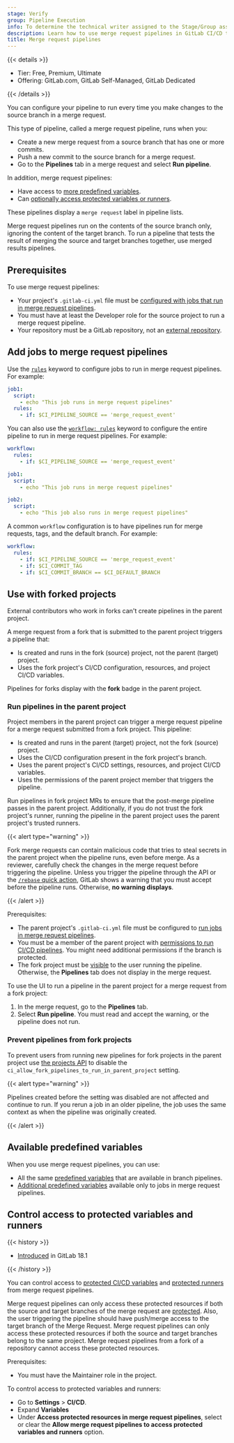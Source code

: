 ```yaml
---
stage: Verify
group: Pipeline Execution
info: To determine the technical writer assigned to the Stage/Group associated with this page, see https://handbook.gitlab.com/handbook/product/ux/technical-writing/#assignments
description: Learn how to use merge request pipelines in GitLab CI/CD to test changes efficiently, run targeted jobs, and improve code quality before merging.
title: Merge request pipelines
---
```


{{< details >}}

- Tier: Free, Premium, Ultimate
- Offering: GitLab.com, GitLab Self-Managed, GitLab Dedicated

{{< /details >}}

You can configure your pipeline to run every time you make changes to the
source branch in a merge request.

This type of pipeline, called a merge request pipeline, runs when you:

- Create a new merge request from a source branch that has one or more commits.
- Push a new commit to the source branch for a merge request.
- Go to the **Pipelines** tab in a merge request and select **Run pipeline**.

In addition, merge request pipelines:

- Have access to [more predefined variables](merge_request_pipelines.md#available-predefined-variables).
- Can [optionally access protected variables or runners](#control-access-to-protected-variables-and-runners).

These pipelines display a `merge request` label in pipeline lists.

Merge request pipelines run on the contents of the source branch only, ignoring the content
of the target branch. To run a pipeline that tests the result of merging the source
and target branches together, use merged results pipelines.

## Prerequisites

To use merge request pipelines:

- Your project's `.gitlab-ci.yml` file must be
  [configured with jobs that run in merge request pipelines](#add-jobs-to-merge-request-pipelines).
- You must have at least the Developer role for the
  source project to run a merge request pipeline.
- Your repository must be a GitLab repository, not an [external repository](../ci_cd_for_external_repos/_index.md).

## Add jobs to merge request pipelines

Use the [`rules`](../yaml/_index.md#rules) keyword to configure jobs to run in
merge request pipelines. For example:

```yaml
job1:
  script:
    - echo "This job runs in merge request pipelines"
  rules:
    - if: $CI_PIPELINE_SOURCE == 'merge_request_event'
```

You can also use the [`workflow: rules`](../yaml/_index.md#workflowrules) keyword
to configure the entire pipeline to run in merge request pipelines. For example:

```yaml
workflow:
  rules:
    - if: $CI_PIPELINE_SOURCE == 'merge_request_event'

job1:
  script:
    - echo "This job runs in merge request pipelines"

job2:
  script:
    - echo "This job also runs in merge request pipelines"
```

A common `workflow` configuration is to have pipelines run for merge requests, tags, and the default branch. For example:

```yaml
workflow:
  rules:
    - if: $CI_PIPELINE_SOURCE == 'merge_request_event'
    - if: $CI_COMMIT_TAG
    - if: $CI_COMMIT_BRANCH == $CI_DEFAULT_BRANCH
```

## Use with forked projects

External contributors who work in forks can't create pipelines in the parent project.

A merge request from a fork that is submitted to the parent project triggers a
pipeline that:

- Is created and runs in the fork (source) project, not the parent (target) project.
- Uses the fork project's CI/CD configuration, resources, and project CI/CD variables.

Pipelines for forks display with the **fork** badge in the parent project.

### Run pipelines in the parent project

Project members in the parent project can trigger a merge request pipeline
for a merge request submitted from a fork project. This pipeline:

- Is created and runs in the parent (target) project, not the fork (source) project.
- Uses the CI/CD configuration present in the fork project's branch.
- Uses the parent project's CI/CD settings, resources, and project CI/CD variables.
- Uses the permissions of the parent project member that triggers the pipeline.

Run pipelines in fork project MRs to ensure that the post-merge pipeline passes in
the parent project. Additionally, if you do not trust the fork project's runner,
running the pipeline in the parent project uses the parent project's trusted runners.

{{< alert type="warning" >}}

Fork merge requests can contain malicious code that tries to steal secrets in the parent project
when the pipeline runs, even before merge. As a reviewer, carefully check the changes
in the merge request before triggering the pipeline. Unless you trigger the pipeline
through the API or the [`/rebase` quick action](../../user/project/quick_actions.md#issues-merge-requests-and-epics),
GitLab shows a warning that you must accept before the pipeline runs. Otherwise, **no warning displays**.

{{< /alert >}}

Prerequisites:

- The parent project's `.gitlab-ci.yml` file must be configured to
  [run jobs in merge request pipelines](#prerequisites).
- You must be a member of the parent project with [permissions to run CI/CD pipelines](../../user/permissions.md#cicd).
  You might need additional permissions if the branch is protected.
- The fork project must be [visible](../../user/public_access.md) to the
  user running the pipeline. Otherwise, the **Pipelines** tab does not display
  in the merge request.

To use the UI to run a pipeline in the parent project for a merge request from a fork project:

1. In the merge request, go to the **Pipelines** tab.
1. Select **Run pipeline**. You must read and accept the warning, or the pipeline does not run.

### Prevent pipelines from fork projects

To prevent users from running new pipelines for fork projects in the parent project
use [the projects API](../../api/projects.md#edit-a-project) to disable the `ci_allow_fork_pipelines_to_run_in_parent_project`
setting.

{{< alert type="warning" >}}

Pipelines created before the setting was disabled are not affected and continue to run.
If you rerun a job in an older pipeline, the job uses the same context as when the
pipeline was originally created.

{{< /alert >}}

## Available predefined variables

When you use merge request pipelines, you can use:

- All the same [predefined variables](../variables/predefined_variables.md) that are
  available in branch pipelines.
- [Additional predefined variables](../variables/predefined_variables.md#predefined-variables-for-merge-request-pipelines)
  available only to jobs in merge request pipelines.

## Control access to protected variables and runners

{{< history >}}

- [Introduced](https://gitlab.com/gitlab-org/gitlab/-/merge_requests/188008) in GitLab 18.1

{{< /history >}}

You can control access to [protected CI/CD variables](../variables/_index.md#protect-a-cicd-variable)
and [protected runners](../runners/configure_runners.md#prevent-runners-from-revealing-sensitive-information)
from merge request pipelines.

Merge request pipelines can only access these protected resources if both the source and target branches
of the merge request are [protected](../../user/project/repository/branches/protected.md). Also, the user triggering the pipeline should have push/merge access to the target branch of the Merge Request. Merge request pipelines can only access these protected resources if both the source and target branches belong to the same project. Merge request pipelines from a fork of a repository cannot access these protected resources.

Prerequisites:

- You must have the Maintainer role in the project.

To control access to protected variables and runners:

- Go to **Settings** > **CI/CD**.
- Expand **Variables**
- Under **Access protected resources in merge request pipelines**, select or clear
  the **Allow merge request pipelines to access protected variables and runners** option.
